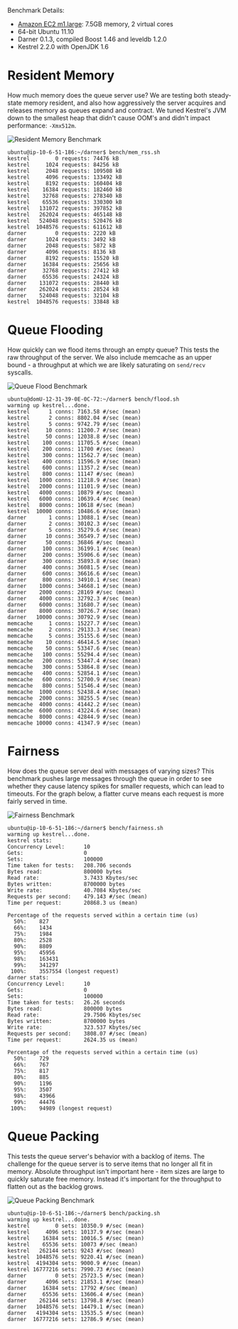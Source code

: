 Benchmark Details:

* [Amazon EC2 m1.large](http://aws.amazon.com/ec2/instance-types/): 7.5GB memory, 2 virtual cores
* 64-bit Ubuntu 11.10
* Darner 0.1.3, compiled Boost 1.46 and leveldb 1.2.0
* Kestrel 2.2.0 with OpenJDK 1.6

# Resident Memory

How much memory does the queue server use?  We are testing both steady-state memory resident, and also how aggressively
the server acquires and releases memory as queues expand and contract.  We tuned Kestrel's JVM down to the smallest
heap that didn't cause OOM's and didn't impact performance: `-Xmx512m`.

![Resident Memory Benchmark](/wavii/darner/raw/master/docs/images/bench_memory_resident.png)

```
ubuntu@ip-10-6-51-186:~/darner$ bench/mem_rss.sh
kestrel        0 requests: 74476 kB
kestrel     1024 requests: 84256 kB
kestrel     2048 requests: 109508 kB
kestrel     4096 requests: 133492 kB
kestrel     8192 requests: 160404 kB
kestrel    16384 requests: 182460 kB
kestrel    32768 requests: 278340 kB
kestrel    65536 requests: 330300 kB
kestrel   131072 requests: 397852 kB
kestrel   262024 requests: 465148 kB
kestrel   524048 requests: 520476 kB
kestrel  1048576 requests: 611612 kB
darner         0 requests: 2220 kB
darner      1024 requests: 3492 kB
darner      2048 requests: 5872 kB
darner      4096 requests: 8136 kB
darner      8192 requests: 15520 kB
darner     16384 requests: 25656 kB
darner     32768 requests: 27412 kB
darner     65536 requests: 24324 kB
darner    131072 requests: 28440 kB
darner    262024 requests: 28524 kB
darner    524048 requests: 32104 kB
kestrel  1048576 requests: 33848 kB
```

# Queue Flooding

How quickly can we flood items through an empty queue?  This tests the raw throughput of the server.  We also include
memcache as an upper bound - a throughput at which we are likely saturating on `send/recv` syscalls.

![Queue Flood Benchmark](/wavii/darner/raw/master/docs/images/bench_queue_flood.png)

```
ubuntu@domU-12-31-39-0E-0C-72:~/darner$ bench/flood.sh 
warming up kestrel...done.
kestrel      1 conns: 7163.58 #/sec (mean)
kestrel      2 conns: 8802.04 #/sec (mean)
kestrel      5 conns: 9742.79 #/sec (mean)
kestrel     10 conns: 11200.7 #/sec (mean)
kestrel     50 conns: 12038.8 #/sec (mean)
kestrel    100 conns: 11705.5 #/sec (mean)
kestrel    200 conns: 11700 #/sec (mean)
kestrel    300 conns: 11562.7 #/sec (mean)
kestrel    400 conns: 11596.9 #/sec (mean)
kestrel    600 conns: 11357.2 #/sec (mean)
kestrel    800 conns: 11147 #/sec (mean)
kestrel   1000 conns: 11218.9 #/sec (mean)
kestrel   2000 conns: 11101.9 #/sec (mean)
kestrel   4000 conns: 10879 #/sec (mean)
kestrel   6000 conns: 10639.4 #/sec (mean)
kestrel   8000 conns: 10618 #/sec (mean)
kestrel  10000 conns: 10486.6 #/sec (mean)
darner       1 conns: 13088.1 #/sec (mean)
darner       2 conns: 30102.3 #/sec (mean)
darner       5 conns: 35279.6 #/sec (mean)
darner      10 conns: 36549.7 #/sec (mean)
darner      50 conns: 36846 #/sec (mean)
darner     100 conns: 36199.1 #/sec (mean)
darner     200 conns: 35906.6 #/sec (mean)
darner     300 conns: 35893.8 #/sec (mean)
darner     400 conns: 36081.5 #/sec (mean)
darner     600 conns: 36616.6 #/sec (mean)
darner     800 conns: 34910.1 #/sec (mean)
darner    1000 conns: 34668.1 #/sec (mean)
darner    2000 conns: 28169 #/sec (mean)
darner    4000 conns: 32792.3 #/sec (mean)
darner    6000 conns: 31680.7 #/sec (mean)
darner    8000 conns: 30726.7 #/sec (mean)
darner   10000 conns: 30792.9 #/sec (mean)
memcache     1 conns: 15227.7 #/sec (mean)
memcache     2 conns: 29133.3 #/sec (mean)
memcache     5 conns: 35155.6 #/sec (mean)
memcache    10 conns: 46414.5 #/sec (mean)
memcache    50 conns: 53347.6 #/sec (mean)
memcache   100 conns: 55294.4 #/sec (mean)
memcache   200 conns: 53447.4 #/sec (mean)
memcache   300 conns: 53864.8 #/sec (mean)
memcache   400 conns: 52854.1 #/sec (mean)
memcache   600 conns: 52700.9 #/sec (mean)
memcache   800 conns: 51546.4 #/sec (mean)
memcache  1000 conns: 52438.4 #/sec (mean)
memcache  2000 conns: 38255.5 #/sec (mean)
memcache  4000 conns: 41442.2 #/sec (mean)
memcache  6000 conns: 43224.6 #/sec (mean)
memcache  8000 conns: 42844.9 #/sec (mean)
memcache 10000 conns: 41347.9 #/sec (mean)
```

# Fairness

How does the queue server deal with messages of varying sizes?  This benchmark pushes large messages through the queue
in order to see whether they cause latency spikes for smaller requests, which can lead to timeouts.  For the graph
below, a flatter curve means each request is more fairly served in time.

![Fairness Benchmark](/wavii/darner/raw/master/docs/images/bench_fairness.png)

```
ubuntu@ip-10-6-51-186:~/darner$ bench/fairness.sh
warming up kestrel...done.
kestrel stats:
Concurrency Level:      10
Gets:                   0
Sets:                   100000
Time taken for tests:   208.706 seconds
Bytes read:             800000 bytes
Read rate:              3.7433 Kbytes/sec
Bytes written:          8700000 bytes
Write rate:             40.7084 Kbytes/sec
Requests per second:    479.143 #/sec (mean)
Time per request:       20868.3 us (mean)

Percentage of the requests served within a certain time (us)
  50%:    827
  66%:    1434
  75%:    1984
  80%:    2528
  90%:    8809
  95%:    45956
  98%:    163431
  99%:    341297
 100%:    3557554 (longest request)
darner stats:
Concurrency Level:      10
Gets:                   0
Sets:                   100000
Time taken for tests:   26.26 seconds
Bytes read:             800000 bytes
Read rate:              29.7506 Kbytes/sec
Bytes written:          8700000 bytes
Write rate:             323.537 Kbytes/sec
Requests per second:    3808.07 #/sec (mean)
Time per request:       2624.35 us (mean)

Percentage of the requests served within a certain time (us)
  50%:    729
  66%:    767
  75%:    817
  80%:    885
  90%:    1196
  95%:    3507
  98%:    43966
  99%:    44476
 100%:    94989 (longest request)
```

# Queue Packing

This tests the queue server's behavior with a backlog of items.  The challenge for the queue server is to serve items
that no longer all fit in memory.  Absolute throughput isn't important here - item sizes are large to quickly saturate
free memory.  Instead it's important for the throughput to flatten out as the backlog grows.

![Queue Packing Benchmark](/wavii/darner/raw/master/docs/images/bench_queue_packing.png)

```
ubuntu@ip-10-6-51-186:~/darner$ bench/packing.sh
warming up kestrel...done.
kestrel        0 sets: 10350.9 #/sec (mean)
kestrel     4096 sets: 10137.9 #/sec (mean)
kestrel    16384 sets: 10016.5 #/sec (mean)
kestrel    65536 sets: 10073 #/sec (mean)
kestrel   262144 sets: 9243 #/sec (mean)
kestrel  1048576 sets: 9220.41 #/sec (mean)
kestrel  4194304 sets: 9000.9 #/sec (mean)
kestrel 16777216 sets: 7990.73 #/sec (mean)
darner         0 sets: 25723.5 #/sec (mean)
darner      4096 sets: 21853.1 #/sec (mean)
darner     16384 sets: 17792 #/sec (mean)
darner     65536 sets: 13606.4 #/sec (mean)
darner    262144 sets: 13798.8 #/sec (mean)
darner   1048576 sets: 14479.1 #/sec (mean)
darner   4194304 sets: 13535.5 #/sec (mean)
darner  16777216 sets: 12786.9 #/sec (mean)
```
